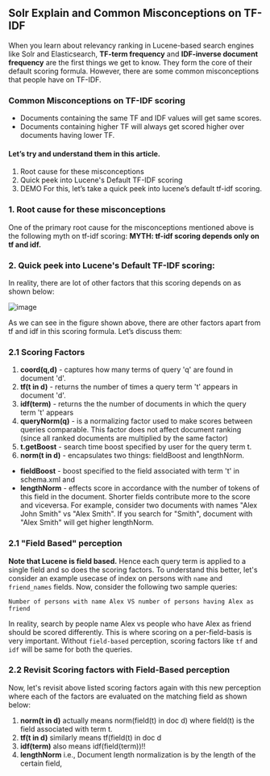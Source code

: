 ## Solr Explain and Common Misconceptions on TF-IDF
When you learn about relevancy ranking in Lucene-based search engines like Solr and Elasticsearch, **TF-term frequency** and **IDF-inverse document frequency** are the first things we get to know. They form the core of their default scoring formula. However, there are some common misconceptions that people have on TF-IDF.

### Common Misconceptions on TF-IDF scoring
- Documents containing the same TF and IDF values will get same scores.
- Documents containing higher TF will always get scored higher over documents having lower TF.

#### Let’s try and understand them in this article.
1. Root cause for these misconceptions
2. Quick peek into Lucene's Default TF-IDF scoring
3. DEMO
For this, let’s take a quick peek into lucene’s default tf-idf scoring.

### 1. Root cause for these misconceptions
One of the primary root cause for the misconceptions mentioned above is the following myth on tf-idf scoring:
**MYTH: tf-idf scoring depends only on tf and idf.**

### 2. Quick peek into Lucene's Default TF-IDF scoring:
In reality, there are lot of other factors that this scoring depends on as shown below:

![image](https://user-images.githubusercontent.com/22542670/40882365-2a65298a-66fd-11e8-990b-68b132567a2e.png)

As we can see in the figure shown above, there are other factors apart from tf and idf in this scoring formula. Let’s discuss them:

### 2.1 Scoring Factors
1. **coord(q,d)** - captures how many terms of query 'q' are found in document 'd'.  
2. **tf(t in d)** - returns the number of times a query term 't' appears in document 'd'.
3. **idf(term)** - returns the the number of documents in which the query term 't' appears
4. **queryNorm(q)** - is a normalizing factor used to make scores between queries comparable. This factor does not affect document ranking (since all ranked documents are multiplied by the same factor)
5. **t.getBoost** - search time boost specified by user for the query term t. 
6. **norm(t in d)** - encapsulates two things: fieldBoost and lengthNorm.
  - **fieldBoost** - boost specified to the field associated with term 't' in schema.xml and 
  - **lengthNorm** - effects score in accordance with the number of tokens of this field in the document. Shorter fields contribute more to the score and viceversa. For example, consider two documents with names "Alex John Smith" vs "Alex Smith". If you search for "Smith", document with "Alex Smith" will get higher lengthNorm.

### 2.1 "Field Based" perception
**Note that Lucene is field based.** Hence each query term is applied to a single field and so does the scoring factors. 
To understand this better, let's consider an example usecase of index on persons with `name` and `friend_names` fields. Now, consider the following two sample queries:

```Number of persons with name Alex VS number of persons having Alex as friend```

In reality, search by people name Alex vs people who have Alex as friend should be scored differently. This is where scoring on a per-field-basis is very important. Without `field-based` perception, scoring factors like `tf` and `idf` will be same for both the queries.

### 2.2 Revisit Scoring factors with Field-Based perception
Now, let's revisit above listed scoring factors again with this new perception where each of the factors are evaluated on the matching field as shown below:
1. **norm(t in d)** actually means norm(field(t) in doc d) where field(t) is the field associated with term t.
2. **tf(t in d)** similarly means tf(field(t) in doc d
3. **idf(term)** also means idf(field(term))!!
4. **lengthNorm** i.e., Document length normalization is by the length of the certain field,


